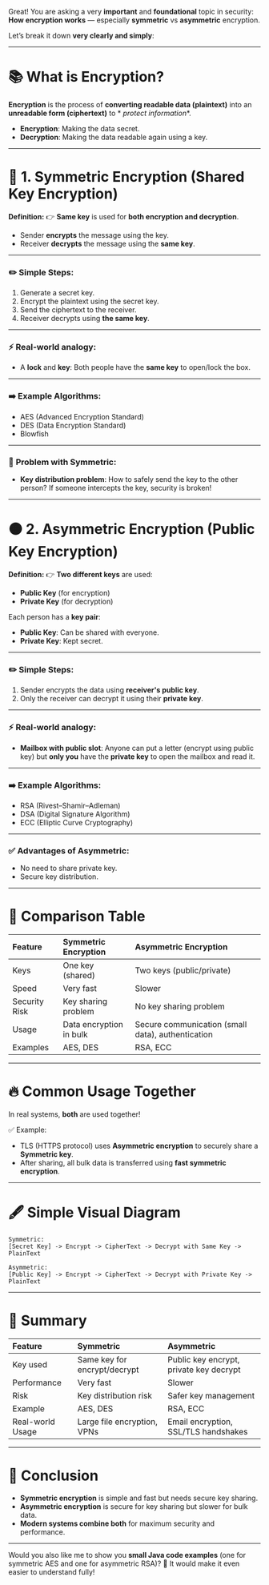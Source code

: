 Great! You are asking a very **important** and **foundational** topic in security:
**How encryption works** — especially **symmetric** vs **asymmetric** encryption.

Let’s break it down **very clearly and simply**:

---

# 📚 **What is Encryption?**

**Encryption** is the process of **converting readable data (plaintext)** into an **unreadable form (ciphertext)** to *
*protect information**.

* **Encryption**: Making the data secret.
* **Decryption**: Making the data readable again using a key.

---

# 🔵 **1. Symmetric Encryption (Shared Key Encryption)**

**Definition:**
👉 **Same key** is used for **both encryption and decryption**.

* Sender **encrypts** the message using the key.
* Receiver **decrypts** the message using the **same key**.

---

### ✏️ **Simple Steps:**

1. Generate a secret key.
2. Encrypt the plaintext using the secret key.
3. Send the ciphertext to the receiver.
4. Receiver decrypts using **the same key**.

---

### ⚡ **Real-world analogy:**

* A **lock** and **key**:
  Both people have the **same key** to open/lock the box.

---

### ➡️ **Example Algorithms:**

* AES (Advanced Encryption Standard)
* DES (Data Encryption Standard)
* Blowfish

---

### 🛑 **Problem with Symmetric:**

* **Key distribution problem**:
  How to safely send the key to the other person?
  If someone intercepts the key, security is broken!

---

# 🟠 **2. Asymmetric Encryption (Public Key Encryption)**

**Definition:**
👉 **Two different keys** are used:

* **Public Key** (for encryption)
* **Private Key** (for decryption)

Each person has a **key pair**:

* **Public Key**: Can be shared with everyone.
* **Private Key**: Kept secret.

---

### ✏️ **Simple Steps:**

1. Sender encrypts the data using **receiver's public key**.
2. Only the receiver can decrypt it using their **private key**.

---

### ⚡ **Real-world analogy:**

* **Mailbox with public slot**:
  Anyone can put a letter (encrypt using public key) but **only you** have the **private key** to open the mailbox and
  read it.

---

### ➡️ **Example Algorithms:**

* RSA (Rivest–Shamir–Adleman)
* DSA (Digital Signature Algorithm)
* ECC (Elliptic Curve Cryptography)

---

### ✅ **Advantages of Asymmetric:**

* No need to share private key.
* Secure key distribution.

---

# 🧠 **Comparison Table**

| Feature       | Symmetric Encryption    | Asymmetric Encryption                             |
|:--------------|:------------------------|:--------------------------------------------------|
| Keys          | One key (shared)        | Two keys (public/private)                         |
| Speed         | Very fast               | Slower                                            |
| Security Risk | Key sharing problem     | No key sharing problem                            |
| Usage         | Data encryption in bulk | Secure communication (small data), authentication |
| Examples      | AES, DES                | RSA, ECC                                          |

---

# 🔥 **Common Usage Together**

In real systems, **both** are used together!

✅ Example:

* TLS (HTTPS protocol) uses **Asymmetric encryption** to securely share a **Symmetric key**.
* After sharing, all bulk data is transferred using **fast symmetric encryption**.

---

# 🖋 **Simple Visual Diagram**

```plaintext
Symmetric:
[Secret Key] -> Encrypt -> CipherText -> Decrypt with Same Key -> PlainText

Asymmetric:
[Public Key] -> Encrypt -> CipherText -> Decrypt with Private Key -> PlainText
```

---

# 📢 **Summary**

| Feature          | Symmetric                    | Asymmetric                              |
|:-----------------|:-----------------------------|:----------------------------------------|
| Key used         | Same key for encrypt/decrypt | Public key encrypt, private key decrypt |
| Performance      | Very fast                    | Slower                                  |
| Risk             | Key distribution risk        | Safer key management                    |
| Example          | AES, DES                     | RSA, ECC                                |
| Real-world Usage | Large file encryption, VPNs  | Email encryption, SSL/TLS handshakes    |

---

# 🎯 **Conclusion**

* **Symmetric encryption** is simple and fast but needs secure key sharing.
* **Asymmetric encryption** is secure for key sharing but slower for bulk data.
* **Modern systems combine both** for maximum security and performance.

---

Would you also like me to show you **small Java code examples** (one for symmetric AES and one for asymmetric RSA)? 🚀
It would make it even easier to understand fully!
